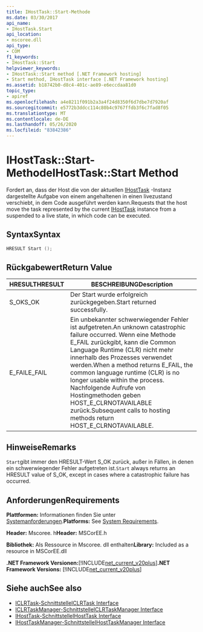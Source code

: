 ```yaml
---
title: IHostTask::Start-Methode
ms.date: 03/30/2017
api_name:
- IHostTask.Start
api_location:
- mscoree.dll
api_type:
- COM
f1_keywords:
- IHostTask::Start
helpviewer_keywords:
- IHostTask::Start method [.NET Framework hosting]
- Start method, IHostTask interface [.NET Framework hosting]
ms.assetid: b18742b0-d8c4-401c-ae89-e6eccdaa81d0
topic_type:
- apiref
ms.openlocfilehash: a4e8211f091b2a3a4f24d8350f6d7dbe7d7920af
ms.sourcegitcommit: e5772b3ddcc114c80b4c9767ffdb3f6c7fad8f05
ms.translationtype: MT
ms.contentlocale: de-DE
ms.lasthandoff: 05/26/2020
ms.locfileid: "83842386"
---
```

# <a name="ihosttaskstart-method"></a><span data-ttu-id="2abba-102">IHostTask::Start-Methode</span><span class="sxs-lookup"><span data-stu-id="2abba-102">IHostTask::Start Method</span></span>
<span data-ttu-id="2abba-103">Fordert an, dass der Host die von der aktuellen [IHostTask](ihosttask-interface.md) -Instanz dargestellte Aufgabe von einem angehaltenen in einen livezustand verschiebt, in dem Code ausgeführt werden kann.</span><span class="sxs-lookup"><span data-stu-id="2abba-103">Requests that the host move the task represented by the current [IHostTask](ihosttask-interface.md) instance from a suspended to a live state, in which code can be executed.</span></span>  
  
## <a name="syntax"></a><span data-ttu-id="2abba-104">Syntax</span><span class="sxs-lookup"><span data-stu-id="2abba-104">Syntax</span></span>  
  
```cpp  
HRESULT Start ();  
```  
  
## <a name="return-value"></a><span data-ttu-id="2abba-105">Rückgabewert</span><span class="sxs-lookup"><span data-stu-id="2abba-105">Return Value</span></span>  
  
|<span data-ttu-id="2abba-106">HRESULT</span><span class="sxs-lookup"><span data-stu-id="2abba-106">HRESULT</span></span>|<span data-ttu-id="2abba-107">BESCHREIBUNG</span><span class="sxs-lookup"><span data-stu-id="2abba-107">Description</span></span>|  
|-------------|-----------------|  
|<span data-ttu-id="2abba-108">S_OK</span><span class="sxs-lookup"><span data-stu-id="2abba-108">S_OK</span></span>|<span data-ttu-id="2abba-109">Der Start wurde erfolgreich zurückgegeben.</span><span class="sxs-lookup"><span data-stu-id="2abba-109">Start returned successfully.</span></span>|  
|<span data-ttu-id="2abba-110">E_FAIL</span><span class="sxs-lookup"><span data-stu-id="2abba-110">E_FAIL</span></span>|<span data-ttu-id="2abba-111">Ein unbekannter schwerwiegender Fehler ist aufgetreten.</span><span class="sxs-lookup"><span data-stu-id="2abba-111">An unknown catastrophic failure occurred.</span></span> <span data-ttu-id="2abba-112">Wenn eine Methode E_FAIL zurückgibt, kann die Common Language Runtime (CLR) nicht mehr innerhalb des Prozesses verwendet werden.</span><span class="sxs-lookup"><span data-stu-id="2abba-112">When a method returns E_FAIL, the common language runtime (CLR) is no longer usable within the process.</span></span> <span data-ttu-id="2abba-113">Nachfolgende Aufrufe von Hostingmethoden geben HOST_E_CLRNOTAVAILABLE zurück.</span><span class="sxs-lookup"><span data-stu-id="2abba-113">Subsequent calls to hosting methods return HOST_E_CLRNOTAVAILABLE.</span></span>|  
  
## <a name="remarks"></a><span data-ttu-id="2abba-114">Hinweise</span><span class="sxs-lookup"><span data-stu-id="2abba-114">Remarks</span></span>  
 <span data-ttu-id="2abba-115">`Start`gibt immer den HRESULT-Wert S_OK zurück, außer in Fällen, in denen ein schwerwiegender Fehler aufgetreten ist.</span><span class="sxs-lookup"><span data-stu-id="2abba-115">`Start` always returns an HRESULT value of S_OK, except in cases where a catastrophic failure has occurred.</span></span>  
  
## <a name="requirements"></a><span data-ttu-id="2abba-116">Anforderungen</span><span class="sxs-lookup"><span data-stu-id="2abba-116">Requirements</span></span>  
 <span data-ttu-id="2abba-117">**Plattformen:** Informationen finden Sie unter [Systemanforderungen](../../get-started/system-requirements.md).</span><span class="sxs-lookup"><span data-stu-id="2abba-117">**Platforms:** See [System Requirements](../../get-started/system-requirements.md).</span></span>  
  
 <span data-ttu-id="2abba-118">**Header:** Mscoree. h</span><span class="sxs-lookup"><span data-stu-id="2abba-118">**Header:** MSCorEE.h</span></span>  
  
 <span data-ttu-id="2abba-119">**Bibliothek:** Als Ressource in Mscoree. dll enthalten</span><span class="sxs-lookup"><span data-stu-id="2abba-119">**Library:** Included as a resource in MSCorEE.dll</span></span>  
  
 <span data-ttu-id="2abba-120">**.NET Framework Versionen:**[!INCLUDE[net_current_v20plus](../../../../includes/net-current-v20plus-md.md)]</span><span class="sxs-lookup"><span data-stu-id="2abba-120">**.NET Framework Versions:** [!INCLUDE[net_current_v20plus](../../../../includes/net-current-v20plus-md.md)]</span></span>  
  
## <a name="see-also"></a><span data-ttu-id="2abba-121">Siehe auch</span><span class="sxs-lookup"><span data-stu-id="2abba-121">See also</span></span>

- [<span data-ttu-id="2abba-122">ICLRTask-Schnittstelle</span><span class="sxs-lookup"><span data-stu-id="2abba-122">ICLRTask Interface</span></span>](iclrtask-interface.md)
- [<span data-ttu-id="2abba-123">ICLRTaskManager-Schnittstelle</span><span class="sxs-lookup"><span data-stu-id="2abba-123">ICLRTaskManager Interface</span></span>](iclrtaskmanager-interface.md)
- [<span data-ttu-id="2abba-124">IHostTask-Schnittstelle</span><span class="sxs-lookup"><span data-stu-id="2abba-124">IHostTask Interface</span></span>](ihosttask-interface.md)
- [<span data-ttu-id="2abba-125">IHostTaskManager-Schnittstelle</span><span class="sxs-lookup"><span data-stu-id="2abba-125">IHostTaskManager Interface</span></span>](ihosttaskmanager-interface.md)
